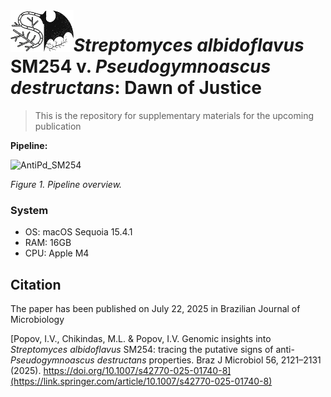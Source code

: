 <img src="https://github.com/PopovIILab/AntiPd_SM254/blob/main/imgs/SvP.png" align="left" width = 20%/>

# _Streptomyces albidoflavus_ SM254 v. _Pseudogymnoascus destructans_: Dawn of Justice

> This is the repository for supplementary materials for the upcoming publication

**Pipeline:**

![AntiPd_SM254](https://github.com/user-attachments/assets/8c68cdff-7f36-4d4d-8782-488f927d7a12)

_Figure 1. Pipeline overview._

### System

- OS: macOS Sequoia 15.4.1
- RAM: 16GB
- CPU: Apple M4

## **Citation**

The paper has been published on July 22, 2025 in Brazilian Journal of Microbiology

[Popov, I.V., Chikindas, M.L. & Popov, I.V. Genomic insights into *Streptomyces albidoflavus* SM254: tracing the putative signs of anti-*Pseudogymnoascus destructans* properties. Braz J Microbiol 56, 2121–2131 (2025). https://doi.org/10.1007/s42770-025-01740-8](https://link.springer.com/article/10.1007/s42770-025-01740-8)

